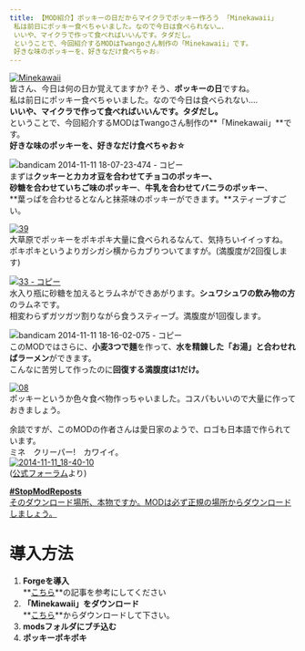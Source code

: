 ```yaml
---
title: 【MOD紹介】ポッキーの日だからマイクラでポッキー作ろう 「Minekawaii」
 私は前日にポッキー食べちゃいました。なので今日は食べられない….
 いいや、マイクラで作って食べればいいんです。タダだし。
 ということで、今回紹介するMODはTwangoさん制作の「Minekawaii」です。
 好きな味のポッキーを、好きなだけ食べちゃお☆
---
```


[![Minekawaii](https://cdn-ak.f.st-hatena.com/images/fotolife/s/sasigume/20210208/20210208130705.png)](#1/5/15c073ad.png "Minekawaii")  
皆さん、今日は何の日か覚えてますか? そう、**ポッキーの日**ですね。  
私は前日にポッキー食べちゃいました。なので今日は食べられない….  
**いいや、マイクラで作って食べればいいんです。タダだし。**  
ということで、今回紹介するMODはTwangoさん制作の**「Minekawaii」**です。  
**好きな味のポッキーを、好きなだけ食べちゃお☆**

![bandicam 2014-11-11 18-07-23-474 - コピー](https://cdn-ak.f.st-hatena.com/images/fotolife/s/sasigume/20210208/20210208141753.jpg)  
まずは**クッキーとカカオ豆を合わせてチョコのポッキー、**  
**砂糖を合わせていちご味のポッキー**、**牛乳を合わせてバニラのポッキー**、  
**葉っぱを合わせるとなんと抹茶味のポッキーができます。**スティーブすごい。 

[![39](https://cdn-ak.f.st-hatena.com/images/fotolife/s/sasigume/20210208/20210208161824.png)](#d/4/d442ceb2.png "39")  
大草原でポッキーをポキポキ大量に食べられるなんて、気持ちいイイっすね。  
ポキポキというよりガシガシ横からカブりついてますが。(満腹度が2回復します)

[![33 - コピー](https://cdn-ak.f.st-hatena.com/images/fotolife/s/sasigume/20210208/20210208175210.png)](#f/0/f06daee8.png "33 - コピー")  
水入り瓶に砂糖を加えるとラムネができあがります。**シュワシュワの飲み物の方**のラムネです。  
相変わらずガツガツ割りながら食うスティーブ。満腹度が1回復します。

![bandicam 2014-11-11 18-16-02-075 - コピー](https://cdn-ak.f.st-hatena.com/images/fotolife/s/sasigume/20210208/20210208144910.jpg)  
このMODではさらに、**小麦3つで麺**を作って、**水を精錬した「お湯」**と合わせれば**ラーメン**ができます。  
こんなに苦労して作ったのに**回復する満腹度は1だけ。** 

[![08](https://cdn-ak.f.st-hatena.com/images/fotolife/s/sasigume/20210208/20210208180544.png)](#f/c/fc6eb863.png "08")  
ポッキーというか色々食べ物作っちゃいました。コスパもいいので大量に作っておきましょう。

余談ですが、このMODの作者さんは愛日家のようで、ロゴも日本語で作られています。  
ミネ　クリーパー!　カワイイ。  
[![2014-11-11_18-40-10](https://cdn-ak.f.st-hatena.com/images/fotolife/s/sasigume/20210208/20210208152207.jpg)](#9/c/9c3d3982.jpg "2014-11-11_18-40-10")  
([公式フォーラム](http://www.minecraftforum.net/forums/mapping-and-modding/minecraft-mods/2168320-1-7-x-minekawaii-japanese-food-for-minecraft)より)

[**#StopModReposts**  
そのダウンロード場所、本物ですか。MODは必ず正規の場所からダウンロードしましょう。](https://www.napoan.com/stop-mod-reposts/)

# 導入方法 

1.  **Forgeを導入**  
    **[こちら](/new-way-to-install-mod/)**の記事を参考にしてください
2.  **「Minekawaii」をダウンロード**  
    **[こちら](http://www.minecraftforum.net/forums/mapping-and-modding/minecraft-mods/2168320-1-7-x-minekawaii-japanese-food-for-minecraft)**からダウンロードして下さい。
3.  **modsフォルダにブチ込む** 
4.  **ポッキーポキポキ**
